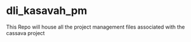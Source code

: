 # dli_kasavah_pm
This Repo will house all the project management files associated with the cassava project
